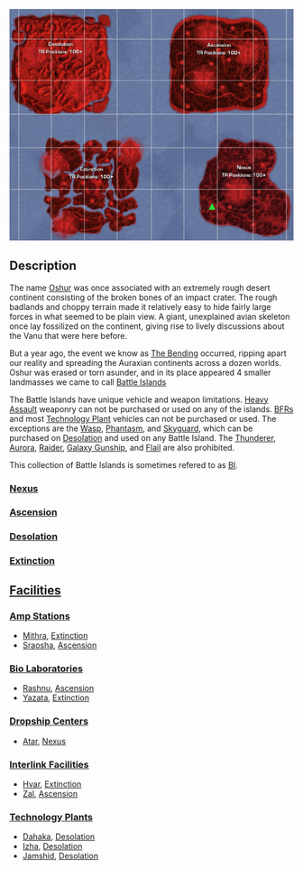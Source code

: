 ![](../images/BIMap.jpg "BIMap.jpg")

## Description

The name [Oshur](Oshur.md) was once associated with an extremely rough desert
continent consisting of the broken bones of an impact crater. The rough badlands
and choppy terrain made it relatively easy to hide fairly large forces in what
seemed to be plain view. A giant, unexplained avian skeleton once lay fossilized
on the continent, giving rise to lively discussions about the Vanu that were
here before.

But a year ago, the event we know as [The Bending](../etc/The_Bending.md)
occurred, ripping apart our reality and spreading the Auraxian continents across
a dozen worlds. Oshur was erased or torn asunder, and in its place appeared 4
smaller landmasses we came to call [Battle Islands](Battle_Islands.md)

The Battle Islands have unique vehicle and weapon limitations.
[Heavy Assault](../certifications/Heavy_Assault.md) weaponry can not be
purchased or used on any of the islands.
[BFRs](../vehicles/BattleFrame_Robotics.md) and most
[Technology Plant](Technology_Plant.md) vehicles can not be purchased or used.
The exceptions are the [Wasp](../vehicles/Wasp.md),
[Phantasm](../vehicles/Phantasm.md), and [Skyguard](../items/Skyguard.md), which
can be purchased on [Desolation](Desolation.md) and used on any Battle Island.
The [Thunderer](../vehicles/Thunderer.md), [Aurora](../vehicles/Aurora.md),
[Raider](../vehicles/Raider.md),
[Galaxy Gunship](../vehicles/Galaxy_Gunship.md), and [Flail](../items/Flail.md)
are also prohibited.

This collection of Battle Islands is sometimes refered to as
[BI](../terminology/Acronyms_and_Slang.md).

### [Nexus](Nexus.md)

### [Ascension](Ascension.md)

### [Desolation](Desolation.md)

### [Extinction](Extinction.md)

## [Facilities](Facilities.md)

### [Amp Stations](Amp_Station.md)

- [Mithra](../facilities/Mithra.md), [Extinction](Extinction.md)
- [Sraosha](../facilities/Sraosha.md), [Ascension](Ascension.md)

### [Bio Laboratories](Bio_Laboratory.md)

- [Rashnu](../etc/Rashnu.md), [Ascension](Ascension.md)
- [Yazata](../facilities/Yazata.md), [Extinction](Extinction.md)

### [Dropship Centers](Dropship_Center.md)

- [Atar](../facilities/Atar.md), [Nexus](Nexus.md)

### [Interlink Facilities](../terminology/Interlink.md)

- [Hvar](../facilities/Hvar.md), [Extinction](Extinction.md)
- [Zal](../facilities/Zal.md), [Ascension](Ascension.md)

### [Technology Plants](Technology_Plant.md)

- [Dahaka](../facilities/Dahaka.md), [Desolation](Desolation.md)
- [Izha](../facilities/Izha.md), [Desolation](Desolation.md)
- [Jamshid](../facilities/Jamshid.md), [Desolation](Desolation.md)

<!--[Category:Locations](../Category:Locations.md)-->
